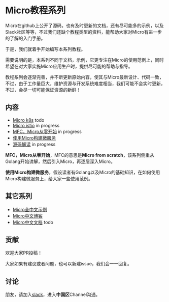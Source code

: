 # Micro教程系列

Micro在github上公开了源码，也有及时更新的文档，还有尽可能多的示例，以及Slack社区等等，不过我们还缺个教程类型的资料，能帮助大家对Micro有进一步的了解的入门手册。

于是，我们就着手开始编写本系列教程。

需要说明的是，本系列不同于文档，示例，它更专注在Micro的使用范例上，同时希望在对大家实施Micro应用生产时，提供尽可能的帮助与指导。

教程系列会逐渐完善，并不断更新原始内容，使其与Micro最新设计、代码一致，不过，由于工作量巨大，维护资源与开发系统难度相当，我们可能不会实时更新，不过，会尽一切可能保证资源的新鲜！

## 内容

- [Micro k8s](./micro-k8s) todo
- [Micro istio](./micro-istio) in progress
- [MFC，Micro从零开始](./micro-from-scratch) in progress
- [使用Micro构建微服务](./microservice-in-micro)
- [源码解读](./source-code-guide) in progress

**MFC，Micro从零开始**，MFC的意思是**Micro from scratch**，该系列侧重从Golang开始讲解，然后引入Micro，再逐层深入Micro。

**使用Micro构建微服务**，假设读者有Golang以及Micro的基础知识，在如何使用Micro构建微服务上，给大家一些使用范例。

## 其它系列

- [Micro全中文示例][cn-examples]
- [Micro中文博客][cn-blogs]
- [Micro中文文档][cn-docs] todo

[cn-examples]: https://github.com/micro-in-cn/all-in-one
[cn-blogs]: https://micro.mu/blog/cn/
[cn-docs]: https://micro.mu/docs/cn/

## 贡献

欢迎大家PR投稿！

大家如果有建议或者问题，也可以新建issue，我们会一一回复。

## 讨论

朋友，请加入[slack](http://slack.micro.mu/)，进入**中国区**Channel沟通。

